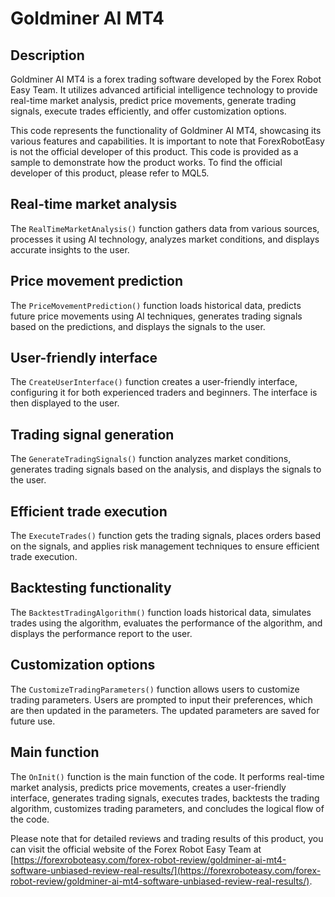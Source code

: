 # Goldminer AI MT4

## Description
Goldminer AI MT4 is a forex trading software developed by the Forex Robot Easy Team. It utilizes advanced artificial intelligence technology to provide real-time market analysis, predict price movements, generate trading signals, execute trades efficiently, and offer customization options. 

This code represents the functionality of Goldminer AI MT4, showcasing its various features and capabilities. It is important to note that ForexRobotEasy is not the official developer of this product. This code is provided as a sample to demonstrate how the product works. To find the official developer of this product, please refer to MQL5.

## Real-time market analysis
The `RealTimeMarketAnalysis()` function gathers data from various sources, processes it using AI technology, analyzes market conditions, and displays accurate insights to the user.

## Price movement prediction
The `PriceMovementPrediction()` function loads historical data, predicts future price movements using AI techniques, generates trading signals based on the predictions, and displays the signals to the user.

## User-friendly interface
The `CreateUserInterface()` function creates a user-friendly interface, configuring it for both experienced traders and beginners. The interface is then displayed to the user.

## Trading signal generation
The `GenerateTradingSignals()` function analyzes market conditions, generates trading signals based on the analysis, and displays the signals to the user.

## Efficient trade execution
The `ExecuteTrades()` function gets the trading signals, places orders based on the signals, and applies risk management techniques to ensure efficient trade execution.

## Backtesting functionality
The `BacktestTradingAlgorithm()` function loads historical data, simulates trades using the algorithm, evaluates the performance of the algorithm, and displays the performance report to the user.

## Customization options
The `CustomizeTradingParameters()` function allows users to customize trading parameters. Users are prompted to input their preferences, which are then updated in the parameters. The updated parameters are saved for future use.

## Main function
The `OnInit()` function is the main function of the code. It performs real-time market analysis, predicts price movements, creates a user-friendly interface, generates trading signals, executes trades, backtests the trading algorithm, customizes trading parameters, and concludes the logical flow of the code.

Please note that for detailed reviews and trading results of this product, you can visit the official website of the Forex Robot Easy Team at [https://forexroboteasy.com/forex-robot-review/goldminer-ai-mt4-software-unbiased-review-real-results/](https://forexroboteasy.com/forex-robot-review/goldminer-ai-mt4-software-unbiased-review-real-results/).
